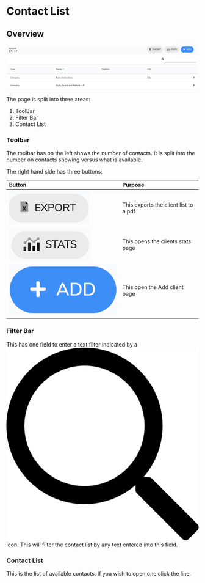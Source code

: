 # Contact List

## Overview

![](../../.gitbook/assets/screenshot-2020-06-08-at-12.44.02.png)

The page is split into three areas:

1. ToolBar
2. Filter Bar
3. Contact List

### Toolbar

The toolbar has on the left shows the number of contacts. It is split into the number on contacts showing versus what is available.

The right hand side has three buttons:

| Button | Purpose |
| :--- | :--- |
| ![](../../.gitbook/assets/screenshot-2020-06-08-at-12.55.54.png)  | This exports the client list to a pdf |
| ![](../../.gitbook/assets/screenshot-2020-02-01-at-15.28.40.png)  | This opens the clients stats page |
| ![](../../.gitbook/assets/docs_add01.png)  | This open the Add client page |

### Filter Bar

This has one field to enter a text filter indicated by a ![](../../.gitbook/assets/search.svg) icon. This will filter the contact list by any text entered into this field.

### Contact List

This is the list of available contacts. If you wish to open one click the line.



